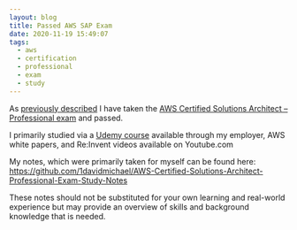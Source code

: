```yaml
---
layout: blog
title: Passed AWS SAP Exam
date: 2020-11-19 15:49:07
tags:
  - aws
  - certification
  - professional
  - exam
  - study
---
```


As [previously described](https://blog.dmichael.be/2020/09/28/study-guide-for-aws-architect-pro-exam/) I have taken the [AWS Certified Solutions Architect – Professional exam](https://aws.amazon.com/certification/certified-solutions-architect-professional/) and passed.

I primarily studied via a [Udemy course](https://www.udemy.com/course/aws-solutions-architect-professional/) available through my employer, AWS white papers, and Re:Invent videos available on Youtube.com

My notes, which were primarily taken for myself can be found here: <https://github.com/1davidmichael/AWS-Certified-Solutions-Architect-Professional-Exam-Study-Notes>

These notes should not be substituted for your own learning and real-world experience but may provide an overview of skills and background knowledge that is needed.

